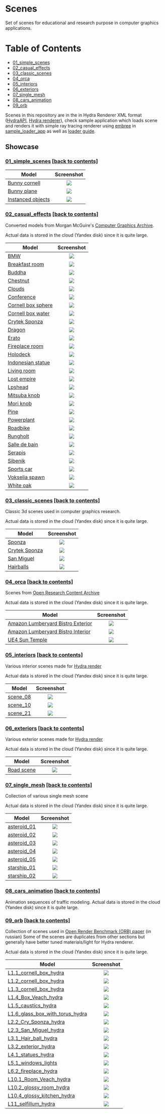 # Scenes
Set of scenes for educational and research purpose in computer graphics applications.

# Table of Contents  <a name="top"/>
- [01_simple_scenes](#01_simple_scenes)
- [02_casual_effects](#02_casual_effects)
- [03_classic_scenes](#03_classic_scenes)
- [04_orca](#04_orca)
- [05_interiors](#05_interiors)
- [06_exteriors](#06_exteriors)
- [07_single_mesh](#07_single_mesh)
- [08_cars_animation](#08_cars_animation)
- [09_orb](#09_orb)

Scenes in this repository are in the in Hydra Renderer XML format ([HydraAPI](https://github.com/Ray-Tracing-Systems/HydraAPI),
[Hydra renderer](http://www.raytracing.ru/)), check sample application which loads scene and renders it with simple
ray tracing renderer using [embree](https://github.com/embree/embree) in [sample_loader_app](sample_loader_app) 
as well as [loader guide](sample_loader_app/README.md).

## Showcase
### [01_simple_scenes](01_simple_scenes) [[back to contents]](#top) <a name="01_simple_scenes"/>
| Model                                                             | Screenshot                                                          |
|-------------------------------------------------------------------|:-------------------------------------------------------------------:|
| [Bunny cornell](01_simple_scenes/bunny_cornell.xml)               | ![](01_simple_scenes/screenshots/bunny_cornell.jpeg)                |
| [Bunny plane](01_simple_scenes/bunny_plane.xml)                   | ![](01_simple_scenes/screenshots/bunny_plane.jpeg)                  |
| [Instanced objects](01_simple_scenes/instanced_objects.xml)       | ![](01_simple_scenes/screenshots/instanced_objects.jpeg)            |


### [02_casual_effects](https://disk.yandex.ru/d/M_qbkejoOYun1Q) [[back to contents]](#top) <a name="02_casual_effects"/>
Converted models from Morgan McGuire's [Computer Graphics Archive](https://casual-effects.com/data).

Actual data is stored in the cloud (Yandex disk) since it is quite large.

| Model                                                                                | Screenshot                                                     |
|--------------------------------------------------------------------------------------|:--------------------------------------------------------------:|
| [BMW](https://disk.yandex.ru/d/M_qbkejoOYun1Q/bmw)                                   | ![](02_casual_effects/screenshots/bmw.jpeg)                    |
| [Breakfast room](https://disk.yandex.ru/d/M_qbkejoOYun1Q/breakfast_room)             | ![](02_casual_effects/screenshots/breakfast_room.jpeg)         |
| [Buddha](https://disk.yandex.ru/d/M_qbkejoOYun1Q/buddha)                             | ![](02_casual_effects/screenshots/buddha.jpeg)                 |
| [Chestnut](https://disk.yandex.ru/d/M_qbkejoOYun1Q/chestnut)                         | ![](02_casual_effects/screenshots/chestnut.jpeg)               |
| [Clouds](https://disk.yandex.ru/d/M_qbkejoOYun1Q/clouds)                             | ![](02_casual_effects/screenshots/clouds.jpeg)                 |
| [Conference](https://disk.yandex.ru/d/M_qbkejoOYun1Q/conference)                     | ![](02_casual_effects/screenshots/conference.jpeg)             |
| [Cornell box sphere](https://disk.yandex.ru/d/M_qbkejoOYun1Q/cornell_box_sphere)     | ![](02_casual_effects/screenshots/cornellbox_spheres.jpeg)     |
| [Cornell box water](https://disk.yandex.ru/d/M_qbkejoOYun1Q/cornell_box_water)       | ![](02_casual_effects/screenshots/cornellbox_water.jpeg)       |
| [Crytek Sponza](https://disk.yandex.ru/d/M_qbkejoOYun1Q/crytek_sponza)               | ![](02_casual_effects/screenshots/crytek_sponza.jpeg)          |
| [Dragon](https://disk.yandex.ru/d/M_qbkejoOYun1Q/dragon)                             | ![](02_casual_effects/screenshots/dragon.jpeg)                 |
| [Erato](https://disk.yandex.ru/d/M_qbkejoOYun1Q/erato)                               | ![](02_casual_effects/screenshots/erato.jpeg)                  |
| [Fireplace room](https://disk.yandex.ru/d/M_qbkejoOYun1Q/fireplace_room)             | ![](02_casual_effects/screenshots/fireplace_room.jpeg)         |
| [Holodeck](https://disk.yandex.ru/d/M_qbkejoOYun1Q/holodeck)                         | ![](02_casual_effects/screenshots/holodeck.jpeg)               |
| [Indonesian statue](https://disk.yandex.ru/d/M_qbkejoOYun1Q/indonesian_statue)       | ![](02_casual_effects/screenshots/indonesian.jpeg)             |
| [Living room](https://disk.yandex.ru/d/M_qbkejoOYun1Q/living_room)                   | ![](02_casual_effects/screenshots/living_room.jpeg)            |
| [Lost empire](https://disk.yandex.ru/d/M_qbkejoOYun1Q/lost_empire)                   | ![](02_casual_effects/screenshots/lost_empire.jpeg)            |
| [Lpshead](https://disk.yandex.ru/d/M_qbkejoOYun1Q/lpshead)                           | ![](02_casual_effects/screenshots/lpshead.jpeg)                |
| [Mitsuba knob](https://disk.yandex.ru/d/M_qbkejoOYun1Q/mitsuba_knob)                 | ![](02_casual_effects/screenshots/mitsuba_knob.jpeg)           |
| [Mori knob](https://disk.yandex.ru/d/M_qbkejoOYun1Q/mori_knob)                       | ![](02_casual_effects/screenshots/mori_knob.jpeg)              |
| [Pine](https://disk.yandex.ru/d/M_qbkejoOYun1Q/pine)                                 | ![](02_casual_effects/screenshots/pine.jpeg)                   |
| [Powerplant](https://disk.yandex.ru/d/M_qbkejoOYun1Q/powerplant)                     | ![](02_casual_effects/screenshots/powerplant.jpeg)             |
| [Roadbike](https://disk.yandex.ru/d/M_qbkejoOYun1Q/roadbike)                         | ![](02_casual_effects/screenshots/roadbike.jpeg)               |
| [Rungholt](https://disk.yandex.ru/d/M_qbkejoOYun1Q/rungholt)                         | ![](02_casual_effects/screenshots/rungholt.jpeg)               |
| [Salle de bain](https://disk.yandex.ru/d/M_qbkejoOYun1Q/salle_de_bain)               | ![](02_casual_effects/screenshots/salle_de_bain.jpeg)          |
| [Serapis](https://disk.yandex.ru/d/M_qbkejoOYun1Q/serapis)                           | ![](02_casual_effects/screenshots/serapis.jpeg)                |
| [Sibenik](https://disk.yandex.ru/d/M_qbkejoOYun1Q/sibenik)                           | ![](02_casual_effects/screenshots/sibenik.jpeg)                |
| [Sports car](https://disk.yandex.ru/d/M_qbkejoOYun1Q/sportscar)                      | ![](02_casual_effects/screenshots/sportscar.jpeg)              |
| [Vokselia spawn](https://disk.yandex.ru/d/M_qbkejoOYun1Q/vokselia_spawn)             | ![](02_casual_effects/screenshots/vokselia_spawn.jpeg)         |
| [White oak](https://disk.yandex.ru/d/M_qbkejoOYun1Q/white_oak)                       | ![](02_casual_effects/screenshots/white_oak.jpeg)              |

### [03_classic_scenes](https://disk.yandex.ru/d/dDAqgrNeV92_kw) [[back to contents]](#top) <a name="03_classic_scenes"/>
Classic 3d scenes used in computer graphics research.

Actual data is stored in the cloud (Yandex disk) since it is quite large.

| Model                                                                     | Screenshot                                                  |
|---------------------------------------------------------------------------|:-----------------------------------------------------------:|
| [Sponza](https://disk.yandex.ru/d/dDAqgrNeV92_kw/01_sponza)               | ![](03_classic_scenes/screenshots/sponza.jpeg)              |
| [Crytek Sponza](https://disk.yandex.ru/d/dDAqgrNeV92_kw/02_cry_sponza)    | ![](03_classic_scenes/screenshots/crysponza.jpeg)           |
| [San Miguel](https://disk.yandex.ru/d/dDAqgrNeV92_kw/03_san_miguel)       | ![](03_classic_scenes/screenshots/san_miguel.jpeg)          |
| [Hairballs](https://disk.yandex.ru/d/dDAqgrNeV92_kw/04_hair_balls)        | ![](03_classic_scenes/screenshots/hairballs.jpeg)           |

### [04_orca](https://disk.yandex.ru/d/ri_J0wuoZiP34w) [[back to contents]](#top) <a name="04_orca"/>
Scenes from [Open Research Content Archive](https://developer.nvidia.com/orca)

Actual data is stored in the cloud (Yandex disk) since it is quite large.

| Model                                                                                         | Screenshot                                        |
|-----------------------------------------------------------------------------------------------|:-------------------------------------------------:|
| [Amazon Lumberyard Bistro Exterior](https://disk.yandex.ru/d/ri_J0wuoZiP34w/bistro_exterior)  | ![](04_orca/screenshots/bistro_exterior.jpeg)     |
| [Amazon Lumberyard Bistro Interior](https://disk.yandex.ru/d/ri_J0wuoZiP34w/bistro_interior)  | ![](04_orca/screenshots/bistro_interior.jpeg)     |
| [UE4 Sun Temple](https://disk.yandex.ru/d/ri_J0wuoZiP34w/suntemple)                           | ![](04_orca/screenshots/suntemple.jpeg)           |

### [05_interiors](https://disk.yandex.ru/d/TqcjyFsrSLelbw) [[back to contents]](#top) <a name="05_interiors"/>
Various interior scenes made for [Hydra render](https://github.com/Ray-Tracing-Systems/HydraCore) 

Actual data is stored in the cloud (Yandex disk) since it is quite large.

| Model                                                                     | Screenshot                                        |
|---------------------------------------------------------------------------|:-------------------------------------------------:|
| [scene_08](https://disk.yandex.ru/d/TqcjyFsrSLelbw/scene_08)              | ![](05_interiors/screenshots/scene_08.jpeg)       |
| [scene_10](https://disk.yandex.ru/d/TqcjyFsrSLelbw/scene_10)              | ![](05_interiors/screenshots/scene_10.jpeg)       |
| [scene_21](https://disk.yandex.ru/d/TqcjyFsrSLelbw/scene_21)              | ![](05_interiors/screenshots/scene_21.jpeg)       |

### [06_exteriors](https://disk.yandex.ru/d/MetYef2wCEdiag) [[back to contents]](#top) <a name="06_exteriors"/>
Various exterior scenes made for [Hydra render](https://github.com/Ray-Tracing-Systems/HydraCore)

Actual data is stored in the cloud (Yandex disk) since it is quite large.

| Model                                                                     | Screenshot                                        |
|---------------------------------------------------------------------------|:-------------------------------------------------:|
| [Road scene](https://disk.yandex.ru/d/MetYef2wCEdiag/RoadScenelib)        | ![](06_exteriors/screenshots/road_scene.jpeg)     |


### [07_single_mesh](https://disk.yandex.ru/d/RhDT-ty4hi7b_Q) [[back to contents]](#top) <a name="07_single_mesh"/>
Collection of various single mesh scene

Actual data is stored in the cloud (Yandex disk) since it is quite large.

| Model                                                                     | Screenshot                                        |
|---------------------------------------------------------------------------|:-------------------------------------------------:|
| [asteroid_01](https://disk.yandex.ru/d/RhDT-ty4hi7b_Q)                    | ![](07_single_mesh/screenshots/asteroid01.jpeg)   |
| [asteroid_02](https://disk.yandex.ru/d/RhDT-ty4hi7b_Q)                    | ![](07_single_mesh/screenshots/asteroid02.jpeg)   |
| [asteroid_03](https://disk.yandex.ru/d/RhDT-ty4hi7b_Q)                    | ![](07_single_mesh/screenshots/asteroid03.jpeg)   |
| [asteroid_04](https://disk.yandex.ru/d/RhDT-ty4hi7b_Q)                    | ![](07_single_mesh/screenshots/asteroid04.jpeg)   |
| [asteroid_05](https://disk.yandex.ru/d/RhDT-ty4hi7b_Q)                    | ![](07_single_mesh/screenshots/asteroid05.jpeg)   |
| [starship_01](https://disk.yandex.ru/d/RhDT-ty4hi7b_Q)                    | ![](07_single_mesh/screenshots/starship01.jpeg)   |
| [starship_02](https://disk.yandex.ru/d/RhDT-ty4hi7b_Q)                    | ![](07_single_mesh/screenshots/starship02.jpeg)   |



### [08_cars_animation](https://disk.yandex.ru/d/pV3eVRMZeCXpxg) [[back to contents]](#top) <a name="08_cars_animation"/>
Animation sequences of traffic modeling.
Actual data is stored in the cloud (Yandex disk) since it is quite large.

### [09_orb](https://disk.yandex.ru/d/n8SzslkmaYHFow) [[back to contents]](#top) <a name="09_orb"/>
Collection of scenes used in [Open Render Benchmark (ORB) paper](https://lppm3.ru/files/journal/XLV/MathMontXLV-Frolov.pdf) (in russian)
Some of the scenes are duplicates from other sections but generally have better tuned materials/light for Hydra renderer.

Actual data is stored in the cloud (Yandex disk) since it is quite large.

| Model                                                                                                       | Screenshot                                                  |
|-------------------------------------------------------------------------------------------------------------|:-----------------------------------------------------------:|
| [L1.1_cornell_box_hydra](https://disk.yandex.ru/d/n8SzslkmaYHFow/L1.1_cornell_box_hydra)                    | ![](09_orb/screenshots/L1.1_cornell_box_hydra.jpg)          |
| [L1.2_cornell_box_hydra](https://disk.yandex.ru/d/n8SzslkmaYHFow/L1.2_cornell_box_hydra)                    | ![](09_orb/screenshots/L1.2_cornell_box_hydra.jpg)          |
| [L1.3_cornell_box_hydra](https://disk.yandex.ru/d/n8SzslkmaYHFow/L1.3_cornell_box_hydra)                    | ![](09_orb/screenshots/L1.3_cornell_box_hydra.jpg)          |
| [L1.4_Box_Veach_hydra](https://disk.yandex.ru/d/n8SzslkmaYHFow/L1.4_Box_Veach_hydra)                        | ![](09_orb/screenshots/L1.4_Box_Veach_hydra.jpg)            |
| [L1.5_caustics_hydra](https://disk.yandex.ru/d/n8SzslkmaYHFow/L1.5_caustics_hydra)                          | ![](09_orb/screenshots/L1.5_caustics_hydra.jpg)             |
| [L1.6_glass_box_with_torus_hydra](https://disk.yandex.ru/d/n8SzslkmaYHFow/L1.6_glass_box_with_torus_hydra)  | ![](09_orb/screenshots/L1.6_glass_box_with_torus_hydra.jpg) |
| [L2.2_Cry_Sponza_hydra](https://disk.yandex.ru/d/n8SzslkmaYHFow/L2.2_Cry_Sponza_hydra)                      | ![](09_orb/screenshots/L2.2_Cry_Sponza_hydra.jpg)           |
| [L2.3_San_Miguel_hydra](https://disk.yandex.ru/d/n8SzslkmaYHFow/L2.3_San_Miguel_hydra)                      | ![](09_orb/screenshots/L2.3_San_Miguel_hydra.jpg)           |
| [L3.1_Hair_ball_hydra](https://disk.yandex.ru/d/n8SzslkmaYHFow/L3.1_Hair_ball_hydra)                        | ![](09_orb/screenshots/L3.1_Hair_ball_hydra.jpg)            |
| [L3.2_exterior_hydra](https://disk.yandex.ru/d/n8SzslkmaYHFow/L3.2_exterior_hydra)                          | ![](09_orb/screenshots/L3.2_exterior_hydra.jpg)             |
| [L4.1_statues_hydra](https://disk.yandex.ru/d/n8SzslkmaYHFow/L4.1_statues_hydra)                            | ![](09_orb/screenshots/L4.1_statues_hydra.jpg)              |
| [L5.1_windows_lights](https://disk.yandex.ru/d/n8SzslkmaYHFow/L5.1_windows_lights)                          | ![](09_orb/screenshots/L5.1_windows_lights.jpg)             |
| [L6.2_fireplace_hydra](https://disk.yandex.ru/d/n8SzslkmaYHFow/L6.2_fireplace_hydra)                        | ![](09_orb/screenshots/L6.2_fireplace_hydra.jpg)            |
| [L10.1_Room_Veach_hydra](https://disk.yandex.ru/d/n8SzslkmaYHFow/L10.1_Room_Veach_hydra)                    | ![](09_orb/screenshots/L10.1_Room_Veach_hydra.jpg)          |
| [L10.2_glossy_room_hydra](https://disk.yandex.ru/d/n8SzslkmaYHFow/L10.2_glossy_room_hydra)                  | ![](09_orb/screenshots/L10.2_glossy_room_hydra.jpg)         |
| [L10.4_glossy_kitchen_hydra](https://disk.yandex.ru/d/n8SzslkmaYHFow/L10.4_glossy_kitchen_hydra)            | ![](09_orb/screenshots/L10.4_glossy_kitchen_hydra.jpg)      |
| [L11_selfillum_hydra](https://disk.yandex.ru/d/n8SzslkmaYHFow/L11_selfillum_hydra)                          | ![](09_orb/screenshots/L11_selfillum_hydra.jpg)             |







